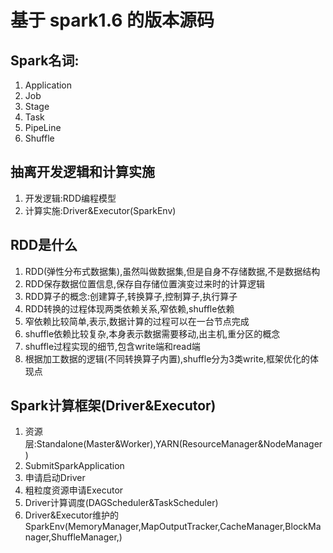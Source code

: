 # 基于 spark1.6 的版本源码
 
## Spark名词:
1. Application
2. Job
3. Stage
4. Task
5. PipeLine
6. Shuffle

## 抽离开发逻辑和计算实施
1. 开发逻辑:RDD编程模型
2. 计算实施:Driver&Executor(SparkEnv)

## RDD是什么
1. RDD(弹性分布式数据集),虽然叫做数据集,但是自身不存储数据,不是数据结构
2. RDD保存数据位置信息,保存自存储位置演变过来时的计算逻辑
3. RDD算子的概念:创建算子,转换算子,控制算子,执行算子
4. RDD转换的过程体现两类依赖关系,窄依赖,shuffle依赖
5. 窄依赖比较简单,表示,数据计算的过程可以在一台节点完成
6. shuffle依赖比较复杂,本身表示数据需要移动,出主机,重分区的概念
7. shuffle过程实现的细节,包含write端和read端
8. 根据加工数据的逻辑(不同转换算子内置),shuffle分为3类write,框架优化的体现点


## Spark计算框架(Driver&Executor)
1. 资源层:Standalone(Master&Worker),YARN(ResourceManager&NodeManager)
2. SubmitSparkApplication
3. 申请启动Driver
4. 粗粒度资源申请Executor
5. Driver计算调度(DAGScheduler&TaskScheduler)
6. Driver&Executor维护的SparkEnv(MemoryManager,MapOutputTracker,CacheManager,BlockManager,ShuffleManager,)